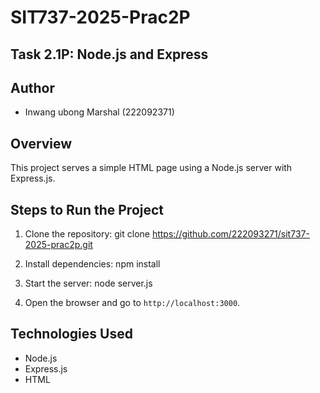 # SIT737-2025-Prac2P 
## Task 2.1P: Node.js and Express

## Author
- Inwang ubong Marshal (222092371)

## Overview
This project serves a simple HTML page using a Node.js server with Express.js.

## Steps to Run the Project
1. Clone the repository: 
git clone https://github.com/222093271/sit737-2025-prac2p.git 

2. Install dependencies:
npm install

3. Start the server:
node server.js

4. Open the browser and go to `http://localhost:3000`.

## Technologies Used
- Node.js
- Express.js
- HTML



